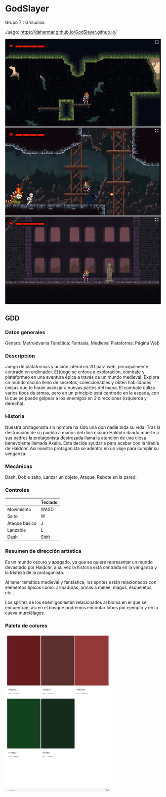 # GodSlayer  

Grupo 7 : Grisucios.

Juego: https://dahermar.github.io/GodSlayer.github.io/



![Juego](./assets/sprites/Foto1.png)
![Juego](./assets/sprites/Cueva.png)
![Juego](./assets/sprites/Castillo.png)


<h2>GDD</h2>

<h3>Datos generales</h3>

Género: Metroidvania
Temática: Fantasía, Medieval
Plataforma: Página Web


<h3>Descripción</h3>

Juego de plataformas y acción lateral en 2D para web, principalmente centrado en ordenador. El juego se enfoca a exploración, combate y plataformeo en una aventura épica a través de un mundo medieval. Explora un mundo oscuro lleno de secretos, coleccionables y obtén habilidades únicas que te harán avanzar a nuevas partes del mapa. El combate utiliza varios tipos de armas, pero en un principio está centrado en la espada, con la que se puede golpear a los enemigos en 2 direcciones (izquierda y derecha). 

<h3>Historia</h3>
Nuestra protagonista sin nombre ha sido una don nadie toda su vida. Tras la destrucción de su pueblo a manos del dios oscuro Haldohr dando muerte a sus padres la protagonista destrozada llama la atención de una diosa benevolente llamada Axelia. Esta decide ayudarla para acabar con la tiranía de Haldohr. Así nuestra protagonista se adentra en un viaje para cumplir su venganza.

<h3>Mecánicas</h3>Dash, Doble salto, Lanzar un objeto, Ataque, Rebote en la pared.

<h3>Controles</h3>

|              |Teclado              |
|--------------|---------------------|             
|Movimiento    | WASD                |
|Salto         | W                   |
|Ataque básico | J                   | 
|Lanzable      | L                   | 
|Dash          | Shift               |

<h3>Resumen de dirección artística</h3>

Es un mundo oscuro y apagado, ya que se quiere representar un mundo devastado por Haldohr, a su vez la historia está centrada en la venganza y la tristeza de la protagonista.

Al tener temática medieval y fantástica, los sprites están relacionados con elementos típicos como: armaduras, armas a melee, magos, esqueletos, etc...

Los sprites de los enemigos están relacionados al bioma en el que se encuentran, asi en el bosque podremos encontar lobos por ejemplo y en la cueva murciélagos.

<h3>Paleta de colores</h3>

![paleta de colores](./assets/sprites/Paleta.jpg)





